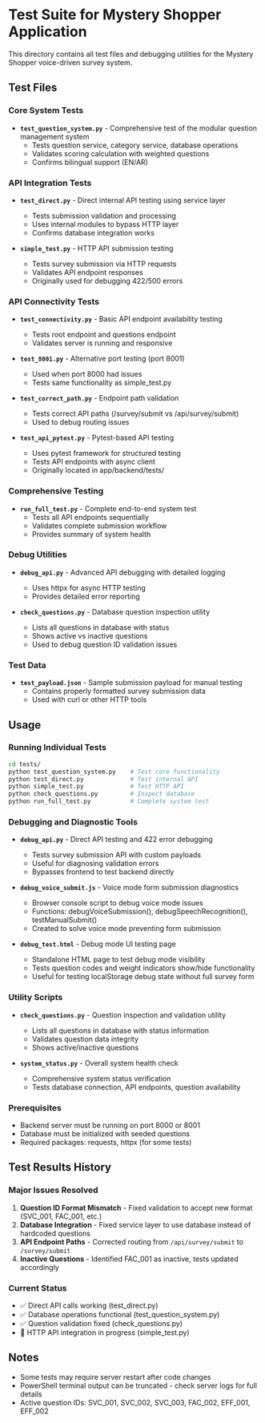 # Test Suite for Mystery Shopper Application

This directory contains all test files and debugging utilities for the Mystery Shopper voice-driven survey system.

## Test Files

### Core System Tests
- **`test_question_system.py`** - Comprehensive test of the modular question management system
  - Tests question service, category service, database operations
  - Validates scoring calculation with weighted questions
  - Confirms bilingual support (EN/AR)

### API Integration Tests  
- **`test_direct.py`** - Direct internal API testing using service layer
  - Tests submission validation and processing
  - Uses internal modules to bypass HTTP layer
  - Confirms database integration works

- **`simple_test.py`** - HTTP API submission testing
  - Tests survey submission via HTTP requests
  - Validates API endpoint responses
  - Originally used for debugging 422/500 errors

### API Connectivity Tests
- **`test_connectivity.py`** - Basic API endpoint availability testing
  - Tests root endpoint and questions endpoint
  - Validates server is running and responsive

- **`test_8001.py`** - Alternative port testing (port 8001)
  - Used when port 8000 had issues
  - Tests same functionality as simple_test.py

- **`test_correct_path.py`** - Endpoint path validation
  - Tests correct API paths (/survey/submit vs /api/survey/submit)
  - Used to debug routing issues

- **`test_api_pytest.py`** - Pytest-based API testing
  - Uses pytest framework for structured testing
  - Tests API endpoints with async client
  - Originally located in app/backend/tests/

### Comprehensive Testing
- **`run_full_test.py`** - Complete end-to-end system test
  - Tests all API endpoints sequentially
  - Validates complete submission workflow
  - Provides summary of system health

### Debug Utilities
- **`debug_api.py`** - Advanced API debugging with detailed logging
  - Uses httpx for async HTTP testing
  - Provides detailed error reporting

- **`check_questions.py`** - Database question inspection utility
  - Lists all questions in database with status
  - Shows active vs inactive questions
  - Used to debug question ID validation issues

### Test Data
- **`test_payload.json`** - Sample submission payload for manual testing
  - Contains properly formatted survey submission data
  - Used with curl or other HTTP tools

## Usage

### Running Individual Tests
```bash
cd tests/
python test_question_system.py    # Test core functionality
python test_direct.py             # Test internal API
python simple_test.py             # Test HTTP API
python check_questions.py         # Inspect database
python run_full_test.py           # Complete system test
```

### Debugging and Diagnostic Tools
- **`debug_api.py`** - Direct API testing and 422 error debugging
  - Tests survey submission API with custom payloads
  - Useful for diagnosing validation errors
  - Bypasses frontend to test backend directly

- **`debug_voice_submit.js`** - Voice mode form submission diagnostics
  - Browser console script to debug voice mode issues
  - Functions: debugVoiceSubmission(), debugSpeechRecognition(), testManualSubmit()
  - Created to solve voice mode preventing form submission

- **`debug_test.html`** - Debug mode UI testing page
  - Standalone HTML page to test debug mode visibility
  - Tests question codes and weight indicators show/hide functionality
  - Useful for testing localStorage debug state without full survey form

### Utility Scripts
- **`check_questions.py`** - Question inspection and validation utility
  - Lists all questions in database with status information
  - Validates question data integrity
  - Shows active/inactive questions

- **`system_status.py`** - Overall system health check
  - Comprehensive system status verification
  - Tests database connection, API endpoints, question availability

### Prerequisites
- Backend server must be running on port 8000 or 8001
- Database must be initialized with seeded questions
- Required packages: requests, httpx (for some tests)

## Test Results History

### Major Issues Resolved
1. **Question ID Format Mismatch** - Fixed validation to accept new format (SVC_001, FAC_001, etc.)
2. **Database Integration** - Fixed service layer to use database instead of hardcoded questions
3. **API Endpoint Paths** - Corrected routing from `/api/survey/submit` to `/survey/submit`
4. **Inactive Questions** - Identified FAC_001 as inactive, tests updated accordingly

### Current Status
- ✅ Direct API calls working (test_direct.py)
- ✅ Database operations functional (test_question_system.py)
- ✅ Question validation fixed (check_questions.py)
- 🔧 HTTP API integration in progress (simple_test.py)

## Notes
- Some tests may require server restart after code changes
- PowerShell terminal output can be truncated - check server logs for full details
- Active question IDs: SVC_001, SVC_002, SVC_003, FAC_002, EFF_001, EFF_002
